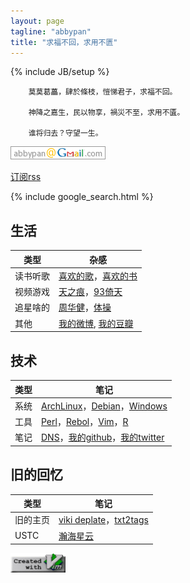 ```yaml
---
layout: page
tagline: "abbypan"
title: "求福不回，求用不匮"
---
```

{% include JB/setup %}

        莫莫葛藟，肆於條枝，愷悌君子，求福不回。

        神降之嘉生，民以物享，禍災不至，求用不匱。

        谁将归去？守望一生。

![我的邮箱](assets/img/mail.png)

[订阅rss](/rss.xml)

{% include google_search.html %}

## 生活

| 类型 | 杂感 |
| ---- | ---- |
| 读书听歌 | [喜欢的歌](http://pumpkin.pancakeapps.com/music/)，[喜欢的书](page/book.html)
| 视频游戏 | [天之痕](page/swd3e.html)，[93倚天](page/93yitian.html)
| 追星啥的 | [周华健](http://music.douban.com/musician/104913/)，[体操](page/gym.html)
| 其他 | [我的微博](http://weibo.com/pllng), [我的豆瓣](http://www.douban.com/people/swd3e/)

## 技术

| 类型 | 笔记 |
| ---- | ---- |
| 系统 | [ArchLinux](page/archlinux.html)，[Debian](page/debian.html)，[Windows](page/windows.html)
| 工具 | [Perl](page/perl.html)，[Rebol](page/rebol.html)，[Vim](page/vim.html)，[R](page/r.html)
| 笔记 | [DNS](page/dns.html)，[我的github](https://github.com/abbypan)，[我的twitter](https://twitter.com/abbypan)

## 旧的回忆

| 类型 | 笔记 |
| ---- | ---- |
| 旧的主页 | [viki deplate](assets/viki_deplate)，[txt2tags](assets/txt2tags)
| USTC | [瀚海星云](http://bbs.ustc.edu.cn)

![create with vim](assets/img/vim.png)
